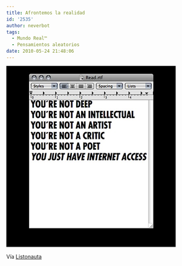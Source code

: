 ```yaml
---
title: Afrontemos la realidad
id: '2535'
author: neverbot
tags:
  - Mundo Real™
  - Pensamientos aleatorios
date: 2010-05-24 21:48:06
---
```


![201005242147.jpg](./afrontemos-la-realidad/201005242147.jpg)

Vía [Listonauta](http://listo.tumblr.com/post/615110213)